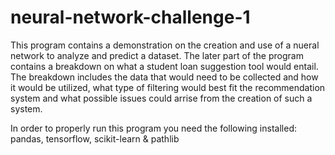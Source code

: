 # neural-network-challenge-1

This program contains a demonstration on the creation and use of a nueral network to analyze and predict a dataset. The later part of the program contains a breakdown on what a student loan suggestion tool would entail. The breakdown includes the data that would need to be collected and how it would be utilized, what type of filtering would best fit the recommendation system and what possible issues could arrise from the creation of such a system.

In order to properly run this program you need the following installed: pandas, tensorflow, scikit-learn & pathlib
